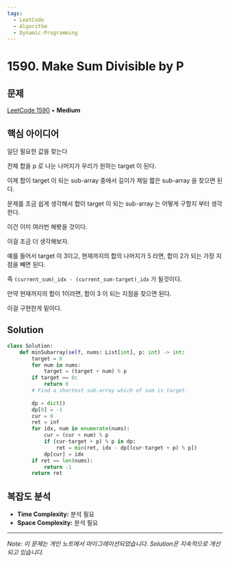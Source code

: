 ```yaml
---
tags:
  - LeetCode
  - Algorithm
  - Dynamic-Programming
---
```


# 1590. Make Sum Divisible by P

## 문제

[LeetCode 1590](https://leetcode.com/problems/make-sum-divisible-by-p/) • **Medium**

## 핵심 아이디어

일단 필요한 값을 찾는다

전체 합을 p 로 나눈 나머지가 우리가 원하는 target 이 된다.

이제 합이 target 이 되는 sub-array 중에서 길이가 제일 짧은 sub-array 을 찾으면 된다.

문제를 조금 쉽게 생각해서 합이 target 이 되는 sub-array 는 어떻게 구할지 부터 생각한다.

이건 이미 여러번 해봣을 것이다.

이걸 조금 더 생각해보자.

예를 들어서 target 이 3이고, 현재까지의 합의 나머지가 5 라면, 합이 2가 되는 가장 지점을 빼면 된다.

즉 `(current_sum)_idx - (current_sum-target)_idx` 가 될것이다.

만약 현재까지의 합이 1이라면, 합이 3 이 되는 지점을 찾으면 된다.

이걸 구현한게 밑이다.

## Solution

```python
class Solution:
    def minSubarray(self, nums: List[int], p: int) -> int:
        target = 0
        for num in nums:
            target = (target + num) % p
        if target == 0:
            return 0
        # Find a shortest sub-array which of sum is target.
        
        dp = dict()
        dp[0] = -1
        cur = 0
        ret = inf
        for idx, num in enumerate(nums):
            cur = (cur + num) % p
            if (cur-target + p) % p in dp:
                ret = min(ret, idx - dp[(cur-target + p) % p])
            dp[cur] = idx
        if ret == len(nums):
            return -1
        return ret
```

## 복잡도 분석

- **Time Complexity:** 분석 필요
- **Space Complexity:** 분석 필요

---

*Note: 이 문제는 개인 노트에서 마이그레이션되었습니다. Solution은 지속적으로 개선되고 있습니다.*

